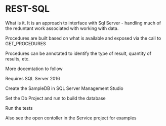# REST-SQL

What is it.  It is an approach to interface with Sql Server - handling much of the reduntant work associated with working with data.

Procedures are built based on what is available and exposed via the call to GET_PROCEDURES

Procedures can be annotated to identify the type of result, quantity of results, etc.

More docemtation to follow

Requires SQL Server 2016

  Create the SampleDB in SQL Server Management Studio

  Set the Db Project and run to build the database

  Run the tests

  Also see the open contoller in the Service project for examples

